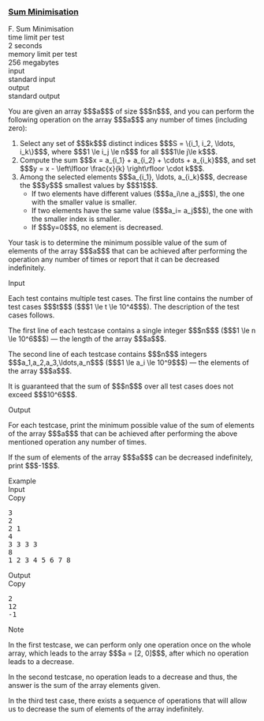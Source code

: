 <h3><a href="https://codeforces.com/contest/2140/problem/F" target="_blank" rel="noopener noreferrer">Sum Minimisation</a></h3>

<div class="header"><div class="title">F. Sum Minimisation</div><div class="time-limit"><div class="property-title">time limit per test</div>2 seconds</div><div class="memory-limit"><div class="property-title">memory limit per test</div>256 megabytes</div><div class="input-file input-standard"><div class="property-title">input</div>standard input</div><div class="output-file output-standard"><div class="property-title">output</div>standard output</div></div><div><p> </p><p>You are given an array $$$a$$$ of size $$$n$$$, and you can perform the following operation on the array $$$a$$$ any number of times (including zero):</p><ol> <li> Select any set of $$$k$$$ distinct indices $$$S = \{i_1, i_2, \ldots, i_k\}$$$, where $$$1 \le i_j \le n$$$ for all $$$1\le j\le k$$$. </li><li> Compute the sum $$$x = a_{i_1} + a_{i_2} + \cdots + a_{i_k}$$$, and set $$$y = x - \left\lfloor \frac{x}{k} \right\rfloor \cdot k$$$. </li><li> Among the selected elements $$$a_{i_1}, \ldots, a_{i_k}$$$, decrease the $$$y$$$ smallest values by $$$1$$$. <ul> <li> If two elements have different values ($$$a_i\ne a_j$$$), the one with the smaller value is smaller. </li><li> If two elements have the same value ($$$a_i= a_j$$$), the one with the smaller index is smaller. </li><li> If $$$y=0$$$, no element is decreased.</li></ul> </li></ol><p>Your task is to determine the minimum possible value of the sum of elements of the array $$$a$$$ that can be achieved after performing the operation any number of times or report that it can be decreased indefinitely.</p></div><div class="input-specification"><div class="section-title">Input</div><p>Each test contains multiple test cases. The first line contains the number of test cases $$$t$$$ ($$$1 \le t \le 10^4$$$). The description of the test cases follows. </p><p>The first line of each testcase contains a single integer $$$n$$$ ($$$1 \le n \le 10^6$$$) — the length of the array $$$a$$$.</p><p>The second line of each testcase contains $$$n$$$ integers $$$a_1,a_2,a_3,\ldots,a_n$$$ ($$$1 \le a_i \le 10^9$$$) — the elements of the array $$$a$$$.</p><p>It is guaranteed that the sum of $$$n$$$ over all test cases does not exceed $$$10^6$$$. </p></div><div class="output-specification"><div class="section-title">Output</div><p>For each testcase, print the minimum possible value of the sum of elements of the array $$$a$$$ that can be achieved after performing the above mentioned operation any number of times.</p><p>If the sum of elements of the array $$$a$$$ can be decreased indefinitely, print $$$-1$$$.</p></div><div class="sample-tests"><div class="section-title">Example</div><div class="sample-test"><div class="input"><div class="title">Input<div title="Copy" data-clipboard-target="#id006412118223850172" id="id0007907686159269811" class="input-output-copier">Copy</div></div><pre id="id006412118223850172"><div class="test-example-line test-example-line-even test-example-line-0">3</div><div class="test-example-line test-example-line-odd test-example-line-1">2</div><div class="test-example-line test-example-line-odd test-example-line-1">2 1</div><div class="test-example-line test-example-line-even test-example-line-2">4</div><div class="test-example-line test-example-line-even test-example-line-2">3 3 3 3</div><div class="test-example-line test-example-line-odd test-example-line-3">8</div><div class="test-example-line test-example-line-odd test-example-line-3">1 2 3 4 5 6 7 8</div></pre></div><div class="output"><div class="title">Output<div title="Copy" data-clipboard-target="#id008158884499104913" id="id0008213923215044394" class="input-output-copier">Copy</div></div><pre id="id008158884499104913">2
12
-1
</pre></div></div></div><div class="note"><div class="section-title">Note</div><p>In the first testcase, we can perform only one operation once on the whole array, which leads to the array $$$a = [2, 0]$$$, after which no operation leads to a decrease.</p><p>In the second testcase, no operation leads to a decrease and thus, the answer is the sum of the array elements given.</p><p>In the third test case, there exists a sequence of operations that will allow us to decrease the sum of elements of the array indefinitely.</p></div>